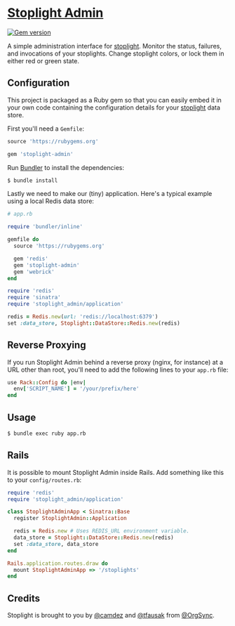 # [Stoplight Admin][1]

[![Gem version][7]][8]

A simple administration interface for [stoplight][2].  Monitor the
status, failures, and invocations of your stoplights.  Change
stoplight colors, or lock them in either red or green state.

## Configuration

This project is packaged as a Ruby gem so that you can easily embed it
in your own code containing the configuration details for your
[stoplight][2] data store.

First you'll need a `Gemfile`:

``` rb
source 'https://rubygems.org'

gem 'stoplight-admin'
```

Run [Bundler][3] to install the dependencies:

``` sh
$ bundle install
```

Lastly we need to make our (tiny) application. Here's a typical
example using a local Redis data store:

``` rb
# app.rb

require 'bundler/inline'

gemfile do
  source 'https://rubygems.org'

  gem 'redis'
  gem 'stoplight-admin'
  gem 'webrick'
end

require 'redis'
require 'sinatra'
require 'stoplight_admin/application'

redis = Redis.new(url: 'redis://localhost:6379')
set :data_store, Stoplight::DataStore::Redis.new(redis)
```

## Reverse Proxying

If you run Stoplight Admin behind a reverse proxy (nginx, for
instance) at a URL other than root, you'll need to add the following
lines to your `app.rb` file:

``` rb
use Rack::Config do |env|
  env['SCRIPT_NAME'] = '/your/prefix/here'
end
```

## Usage

``` sh
$ bundle exec ruby app.rb
```

## Rails

It is possible to mount Stoplight Admin inside Rails.
Add something like this to your `config/routes.rb`:

``` rb
require 'redis'
require 'stoplight_admin/application'

class StoplightAdminApp < Sinatra::Base
  register StoplightAdmin::Application

  redis = Redis.new # Uses REDIS_URL environment variable.
  data_store = Stoplight::DataStore::Redis.new(redis)
  set :data_store, data_store
end

Rails.application.routes.draw do
  mount StoplightAdminApp => '/stoplights'
end
```

## Credits

Stoplight is brought to you by [@camdez][4] and [@tfausak][5] from
[@OrgSync][6].

[1]: https://github.com/bolshakov/stoplight-admin
[2]: https://github.com/bolshakov/stoplight
[3]: http://bundler.io
[4]: https://github.com/camdez
[5]: https://github.com/tfausak
[6]: https://github.com/OrgSync
[7]: https://badge.fury.io/rb/stoplight-admin.svg
[8]: https://rubygems.org/gems/stoplight-admin
